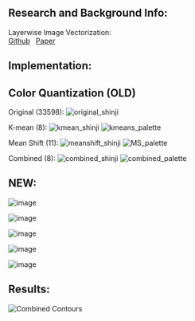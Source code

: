 
## Research and Background Info:

Layerwise Image Vectorization:  
[Github](https://github.com/Picsart-AI-Research/LIVE-Layerwise-Image-Vectorization) &nbsp; [Paper](https://arxiv.org/pdf/2206.04655)  


## Implementation:

## Color Quantization (OLD)

Original (33598):
![original_shinji](https://github.com/user-attachments/assets/3e44f74b-3594-430c-a2de-9a87f0cedec3)

K-mean (8):
![kmean_shinji](https://github.com/user-attachments/assets/55d264dd-1e92-4915-8d80-9220d29b3634)
![kmeans_palette](https://github.com/user-attachments/assets/df858103-85ad-4f44-bd9c-0001690adab3)

Mean Shift (11):
![meanshift_shinji](https://github.com/user-attachments/assets/0948c4f8-e48b-4c9f-b53e-eb549a2d6163)
![MS_palette](https://github.com/user-attachments/assets/2ec920a3-029c-4751-a3be-545db02e37c3)

Combined (8):
![combined_shinji](https://github.com/user-attachments/assets/d2d46e7a-8219-45e9-96d8-e91f7cdcf381)
![combined_palette](https://github.com/user-attachments/assets/b9285fac-251a-4188-b5e2-3845cf408f31)


## NEW:
![image](https://github.com/user-attachments/assets/ef304f28-4526-4820-bf4a-65227bbd91dc)

![image](https://github.com/user-attachments/assets/21b91098-feb3-4a1c-882e-2000dee6f02b)

![image](https://github.com/user-attachments/assets/9e1acbf5-16e3-43dd-ab49-018349eb9e9e)

![image](https://github.com/user-attachments/assets/a291e0d0-d97a-44f6-95a2-e9e2aae23a44)

![image](https://github.com/user-attachments/assets/001bd216-9955-49c5-8a4d-3926a3878c09)


## Results:



![Combined Contours](https://github.com/user-attachments/assets/27acbcf6-7319-447c-9e5d-fb12138deb4d)
